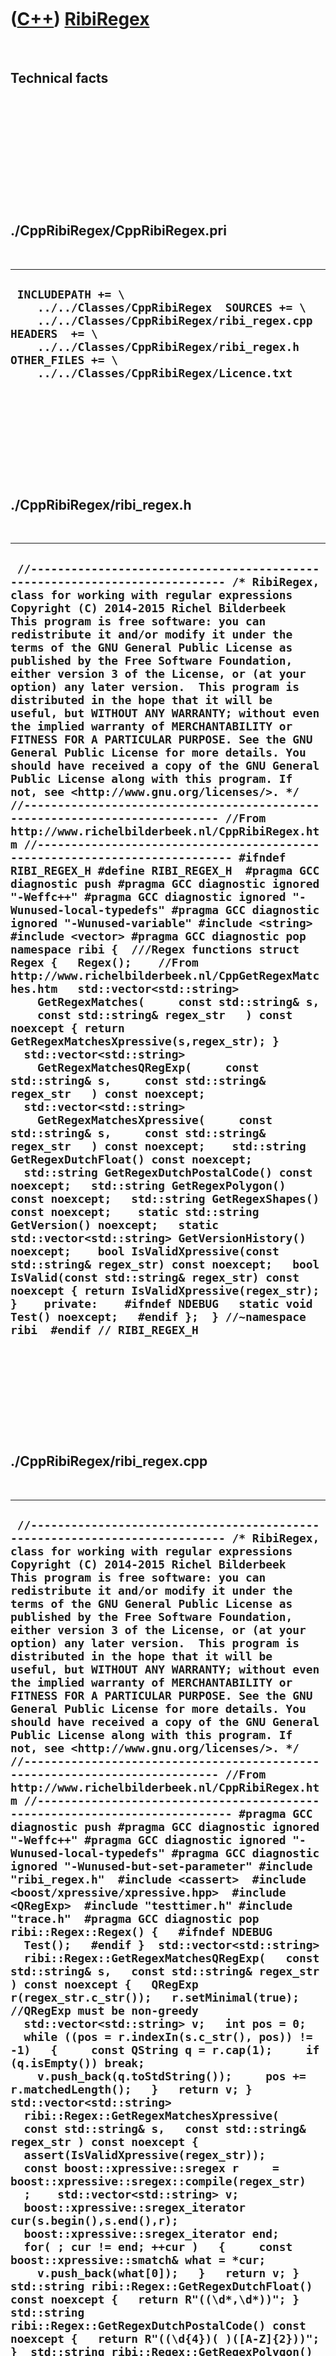 



 

 

 

 

 

([C++](Cpp.htm)) [RibiRegex](CppRibiRegex.htm)
==============================================

 

Technical facts
---------------

 

 

 

 

 

 

./CppRibiRegex/CppRibiRegex.pri
-------------------------------

 

  ----------------------------------------------------------------------------------------------------------------------------------------------------------------------------------------------------------------------------------------
  ` INCLUDEPATH += \     ../../Classes/CppRibiRegex  SOURCES += \     ../../Classes/CppRibiRegex/ribi_regex.cpp  HEADERS  += \     ../../Classes/CppRibiRegex/ribi_regex.h  OTHER_FILES += \     ../../Classes/CppRibiRegex/Licence.txt`
  ----------------------------------------------------------------------------------------------------------------------------------------------------------------------------------------------------------------------------------------

 

 

 

 

 

./CppRibiRegex/ribi\_regex.h
----------------------------

 

  ------------------------------------------------------------------------------------------------------------------------------------------------------------------------------------------------------------------------------------------------------------------------------------------------------------------------------------------------------------------------------------------------------------------------------------------------------------------------------------------------------------------------------------------------------------------------------------------------------------------------------------------------------------------------------------------------------------------------------------------------------------------------------------------------------------------------------------------------------------------------------------------------------------------------------------------------------------------------------------------------------------------------------------------------------------------------------------------------------------------------------------------------------------------------------------------------------------------------------------------------------------------------------------------------------------------------------------------------------------------------------------------------------------------------------------------------------------------------------------------------------------------------------------------------------------------------------------------------------------------------------------------------------------------------------------------------------------------------------------------------------------------------------------------------------------------------------------------------------------------------------------------------------------------------------------------------------------------------------------------------------------------------------------------------------------------------------------------------------------------------------------------------------------------------------------------------------------------------------------------------------------------------------------------------------------------------------------------------------------------------------------------------------------------------------------------------------------------------------------------------------------------------------------------------------------------
  ` //--------------------------------------------------------------------------- /* RibiRegex, class for working with regular expressions Copyright (C) 2014-2015 Richel Bilderbeek  This program is free software: you can redistribute it and/or modify it under the terms of the GNU General Public License as published by the Free Software Foundation, either version 3 of the License, or (at your option) any later version.  This program is distributed in the hope that it will be useful, but WITHOUT ANY WARRANTY; without even the implied warranty of MERCHANTABILITY or FITNESS FOR A PARTICULAR PURPOSE. See the GNU General Public License for more details. You should have received a copy of the GNU General Public License along with this program. If not, see <http://www.gnu.org/licenses/>. */ //--------------------------------------------------------------------------- //From http://www.richelbilderbeek.nl/CppRibiRegex.htm //--------------------------------------------------------------------------- #ifndef RIBI_REGEX_H #define RIBI_REGEX_H  #pragma GCC diagnostic push #pragma GCC diagnostic ignored "-Weffc++" #pragma GCC diagnostic ignored "-Wunused-local-typedefs" #pragma GCC diagnostic ignored "-Wunused-variable" #include <string> #include <vector> #pragma GCC diagnostic pop  namespace ribi {  ///Regex functions struct Regex {   Regex();    //From http://www.richelbilderbeek.nl/CppGetRegexMatches.htm   std::vector<std::string>     GetRegexMatches(     const std::string& s,     const std::string& regex_str   ) const noexcept { return GetRegexMatchesXpressive(s,regex_str); }    std::vector<std::string>     GetRegexMatchesQRegExp(     const std::string& s,     const std::string& regex_str   ) const noexcept;    std::vector<std::string>     GetRegexMatchesXpressive(     const std::string& s,     const std::string& regex_str   ) const noexcept;    std::string GetRegexDutchFloat() const noexcept;   std::string GetRegexDutchPostalCode() const noexcept;   std::string GetRegexPolygon() const noexcept;   std::string GetRegexShapes() const noexcept;    static std::string GetVersion() noexcept;   static std::vector<std::string> GetVersionHistory() noexcept;    bool IsValidXpressive(const std::string& regex_str) const noexcept;   bool IsValid(const std::string& regex_str) const noexcept { return IsValidXpressive(regex_str); }    private:    #ifndef NDEBUG   static void Test() noexcept;   #endif };  } //~namespace ribi  #endif // RIBI_REGEX_H`
  ------------------------------------------------------------------------------------------------------------------------------------------------------------------------------------------------------------------------------------------------------------------------------------------------------------------------------------------------------------------------------------------------------------------------------------------------------------------------------------------------------------------------------------------------------------------------------------------------------------------------------------------------------------------------------------------------------------------------------------------------------------------------------------------------------------------------------------------------------------------------------------------------------------------------------------------------------------------------------------------------------------------------------------------------------------------------------------------------------------------------------------------------------------------------------------------------------------------------------------------------------------------------------------------------------------------------------------------------------------------------------------------------------------------------------------------------------------------------------------------------------------------------------------------------------------------------------------------------------------------------------------------------------------------------------------------------------------------------------------------------------------------------------------------------------------------------------------------------------------------------------------------------------------------------------------------------------------------------------------------------------------------------------------------------------------------------------------------------------------------------------------------------------------------------------------------------------------------------------------------------------------------------------------------------------------------------------------------------------------------------------------------------------------------------------------------------------------------------------------------------------------------------------------------------------------------

 

 

 

 

 

./CppRibiRegex/ribi\_regex.cpp
------------------------------

 

  ----------------------------------------------------------------------------------------------------------------------------------------------------------------------------------------------------------------------------------------------------------------------------------------------------------------------------------------------------------------------------------------------------------------------------------------------------------------------------------------------------------------------------------------------------------------------------------------------------------------------------------------------------------------------------------------------------------------------------------------------------------------------------------------------------------------------------------------------------------------------------------------------------------------------------------------------------------------------------------------------------------------------------------------------------------------------------------------------------------------------------------------------------------------------------------------------------------------------------------------------------------------------------------------------------------------------------------------------------------------------------------------------------------------------------------------------------------------------------------------------------------------------------------------------------------------------------------------------------------------------------------------------------------------------------------------------------------------------------------------------------------------------------------------------------------------------------------------------------------------------------------------------------------------------------------------------------------------------------------------------------------------------------------------------------------------------------------------------------------------------------------------------------------------------------------------------------------------------------------------------------------------------------------------------------------------------------------------------------------------------------------------------------------------------------------------------------------------------------------------------------------------------------------------------------------------------------------------------------------------------------------------------------------------------------------------------------------------------------------------------------------------------------------------------------------------------------------------------------------------------------------------------------------------------------------------------------------------------------------------------------------------------------------------------------------------------------------------------------------------------------------------------------------------------------------------------------------------------------------------------------------------------------------------------------------------------------------------------------------------------------------------------------------------------------------------------------------------------------------------------------------------------------------------------------------------------------------------------------------------------------------------------------------------------------------------------------------------------------------------------------------------------------------------------------------------------------------------------------------------------------------------------------------------------------------------------------------------------------------------------------------------------------------------------------------------------------------------------------------------------------------------------------------------------------------------------------------------------------------------------------------------------------------------------------------------------------------------------------------------------------------------------------------------------------------------------------------------------------------------------------------------------------------------------------------------------------------------------------------------------------------------------------------------------------------------------------------------------------------------------------------------------------------------------------------------------------------------------------------------------------------------------------------------------------------------------------------------------------------------------------------------------------------------------------------------------------------------------------------------------------------------------------------------------------------------------------------------------------------------------------------------------------------------------------------------------------------------------------------------------------------------------------------------------------------------------------------------------------------------------------------------------------------------------------------------------------------------------------------------------------------------------------------------------------------------------------------------------------------------------------------------------------------------------------------------------------------------------------------------------------
  ` //--------------------------------------------------------------------------- /* RibiRegex, class for working with regular expressions Copyright (C) 2014-2015 Richel Bilderbeek  This program is free software: you can redistribute it and/or modify it under the terms of the GNU General Public License as published by the Free Software Foundation, either version 3 of the License, or (at your option) any later version.  This program is distributed in the hope that it will be useful, but WITHOUT ANY WARRANTY; without even the implied warranty of MERCHANTABILITY or FITNESS FOR A PARTICULAR PURPOSE. See the GNU General Public License for more details. You should have received a copy of the GNU General Public License along with this program. If not, see <http://www.gnu.org/licenses/>. */ //--------------------------------------------------------------------------- //From http://www.richelbilderbeek.nl/CppRibiRegex.htm //--------------------------------------------------------------------------- #pragma GCC diagnostic push #pragma GCC diagnostic ignored "-Weffc++" #pragma GCC diagnostic ignored "-Wunused-local-typedefs" #pragma GCC diagnostic ignored "-Wunused-but-set-parameter" #include "ribi_regex.h"  #include <cassert>  #include <boost/xpressive/xpressive.hpp>  #include <QRegExp>  #include "testtimer.h" #include "trace.h"  #pragma GCC diagnostic pop  ribi::Regex::Regex() {   #ifndef NDEBUG   Test();   #endif }  std::vector<std::string>   ribi::Regex::GetRegexMatchesQRegExp(   const std::string& s,   const std::string& regex_str ) const noexcept {   QRegExp r(regex_str.c_str());   r.setMinimal(true); //QRegExp must be non-greedy   std::vector<std::string> v;   int pos = 0;   while ((pos = r.indexIn(s.c_str(), pos)) != -1)   {     const QString q = r.cap(1);     if (q.isEmpty()) break;     v.push_back(q.toStdString());     pos += r.matchedLength();   }   return v; }  std::vector<std::string>   ribi::Regex::GetRegexMatchesXpressive(   const std::string& s,   const std::string& regex_str ) const noexcept {   assert(IsValidXpressive(regex_str));    const boost::xpressive::sregex r     = boost::xpressive::sregex::compile(regex_str)   ;    std::vector<std::string> v;   boost::xpressive::sregex_iterator cur(s.begin(),s.end(),r);   boost::xpressive::sregex_iterator end;   for( ; cur != end; ++cur )   {     const boost::xpressive::smatch& what = *cur;     v.push_back(what[0]);   }   return v; }  std::string ribi::Regex::GetRegexDutchFloat() const noexcept {   return R"((\d*,\d*))"; }  std::string ribi::Regex::GetRegexDutchPostalCode() const noexcept {   return R"((\d{4})( )([A-Z]{2}))"; }  std::string ribi::Regex::GetRegexPolygon() const noexcept {   return     "(POLYGON\\(\\(.*?\\)\\))"   ; }  std::string ribi::Regex::GetRegexShapes() const noexcept {   return R"((POLYGON\(\(.*?\)\))|(LINESTRING\(.*?\)))"; }  std::string ribi::Regex::GetVersion() noexcept {   return "1.1"; }  std::vector<std::string> ribi::Regex::GetVersionHistory() noexcept {   return {     "2014-06-19: Version 1.0: initial version",     "2014-01-02: Version 1.1: added GetRegexDutchFloat"   }; }  bool ribi::Regex::IsValidXpressive(const std::string& regex_str) const noexcept {   try   {     boost::xpressive::sregex::compile(regex_str);   }   catch (boost::xpressive::regex_error&)   {     return false;   }   return true; }  #ifndef NDEBUG void ribi::Regex::Test() noexcept {   {     static bool is_tested{false};     if (is_tested) return;     is_tested = true;   }   Regex r;   const TestTimer test_timer(__func__,__FILE__,1.0);   const bool verbose{false};    if (verbose) { TRACE("GetRegexMatches, plain, on Dutch postal codes"); }   {     const std::string s = "In the Netherlands, 1234 AB and 2345 BC are valid zip codes";     std::vector<std::string> expected;     expected.push_back("1234 AB");     expected.push_back("2345 BC");     {       const std::string r = "(\\d{4} [A-Z]{2})";       assert(Regex().GetRegexMatches(s,(r.c_str())) == expected);     }   }   if (verbose) { TRACE("GetRegexMatches, plain, XML"); }   {     const std::string s = "<concept><name>Concept with examples</name><example>Example 1</example><example>Example 2</example><example>Example 3</example></concept>";     const std::vector<std::string> expected {       "<example>Example 1</example>",       "<example>Example 2</example>",       "<example>Example 3</example>"     };     const std::string regex_str = "(<example>.*?</example>)";     assert(r.GetRegexMatches(s,regex_str) == expected);   }   if (verbose) { TRACE("GetRegexMatches on GetRegexDutchPostalCode"); }   {     const std::string s = "Both '1234 AB' and '9999 ZZ' are valid Dutch zip codes";     const std::string t = r.GetRegexDutchPostalCode();     const auto v = r.GetRegexMatches(s,t);     //const auto w = r.GetRegexMatchesQRegExp(s,t);     const auto x = r.GetRegexMatchesXpressive(s,t);     assert(v.size() == 2);     //assert(v == w);     assert(v == x);   }   if (verbose) { TRACE("GetRegexMatches on GetRegexShapes"); }   {     const std::string s = "POLYGON((0 0,0 1,1 0)),LINESTRING(0 0,0 1,1 0)";     const std::string t = r.GetRegexShapes();     const auto v = r.GetRegexMatches(s,t);     assert(v.size() == 2);     assert(v[0] == "POLYGON((0 0,0 1,1 0))");     assert(v[1] == "LINESTRING(0 0,0 1,1 0)");     //const auto w = r.GetRegexMatchesQRegExp(s,t);     const auto x = r.GetRegexMatchesXpressive(s,t);     //assert(v == w);     assert(v == x);   }   if (verbose) { TRACE("GetRegexDutchFloat"); }   {     assert( r.GetRegexMatches("1.23",r.GetRegexDutchFloat()).empty());     assert(!r.GetRegexMatches("1,23",r.GetRegexDutchFloat()).empty());   } } #endif`
  ----------------------------------------------------------------------------------------------------------------------------------------------------------------------------------------------------------------------------------------------------------------------------------------------------------------------------------------------------------------------------------------------------------------------------------------------------------------------------------------------------------------------------------------------------------------------------------------------------------------------------------------------------------------------------------------------------------------------------------------------------------------------------------------------------------------------------------------------------------------------------------------------------------------------------------------------------------------------------------------------------------------------------------------------------------------------------------------------------------------------------------------------------------------------------------------------------------------------------------------------------------------------------------------------------------------------------------------------------------------------------------------------------------------------------------------------------------------------------------------------------------------------------------------------------------------------------------------------------------------------------------------------------------------------------------------------------------------------------------------------------------------------------------------------------------------------------------------------------------------------------------------------------------------------------------------------------------------------------------------------------------------------------------------------------------------------------------------------------------------------------------------------------------------------------------------------------------------------------------------------------------------------------------------------------------------------------------------------------------------------------------------------------------------------------------------------------------------------------------------------------------------------------------------------------------------------------------------------------------------------------------------------------------------------------------------------------------------------------------------------------------------------------------------------------------------------------------------------------------------------------------------------------------------------------------------------------------------------------------------------------------------------------------------------------------------------------------------------------------------------------------------------------------------------------------------------------------------------------------------------------------------------------------------------------------------------------------------------------------------------------------------------------------------------------------------------------------------------------------------------------------------------------------------------------------------------------------------------------------------------------------------------------------------------------------------------------------------------------------------------------------------------------------------------------------------------------------------------------------------------------------------------------------------------------------------------------------------------------------------------------------------------------------------------------------------------------------------------------------------------------------------------------------------------------------------------------------------------------------------------------------------------------------------------------------------------------------------------------------------------------------------------------------------------------------------------------------------------------------------------------------------------------------------------------------------------------------------------------------------------------------------------------------------------------------------------------------------------------------------------------------------------------------------------------------------------------------------------------------------------------------------------------------------------------------------------------------------------------------------------------------------------------------------------------------------------------------------------------------------------------------------------------------------------------------------------------------------------------------------------------------------------------------------------------------------------------------------------------------------------------------------------------------------------------------------------------------------------------------------------------------------------------------------------------------------------------------------------------------------------------------------------------------------------------------------------------------------------------------------------------------------------------------------------------------------------------------------------------------------------------

 

 

 

 

 





 




This page has been created by the [tool](Tools.htm)
[CodeToHtml](ToolCodeToHtml.htm)
